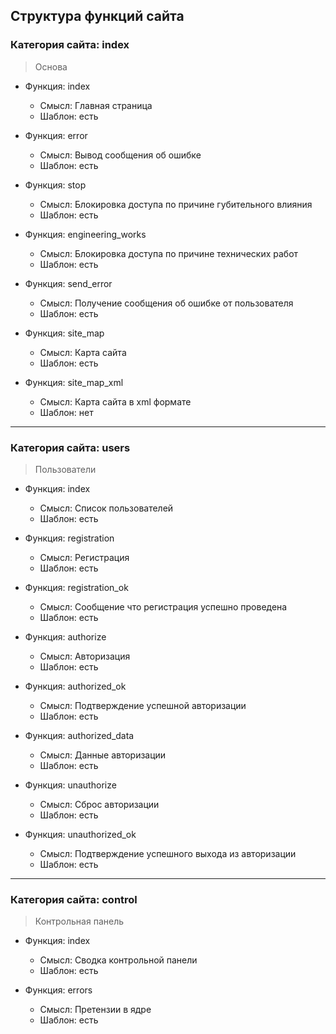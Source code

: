 ## Структура функций сайта

### Категория сайта: index
> Основа
  + Функция: index
    - Смысл: Главная страница
    - Шаблон: есть

  + Функция: error
    - Смысл: Вывод сообщения об ошибке
    - Шаблон: есть

  + Функция: stop
    - Смысл: Блокировка доступа по причине губительного влияния
    - Шаблон: есть

  + Функция: engineering_works
    - Смысл: Блокировка доступа по причине технических работ
    - Шаблон: есть

  + Функция: send_error
    - Смысл: Получение сообщения об ошибке от пользователя
    - Шаблон: есть

  + Функция: site_map
    - Смысл: Карта сайта
    - Шаблон: есть
    
  + Функция: site_map_xml
    - Смысл: Карта сайта в xml формате
    - Шаблон: нет

<hr>

### Категория сайта: users
> Пользователи

  + Функция: index
    - Смысл: Список пользователей
    - Шаблон: есть

  + Функция: registration
    - Смысл: Регистрация
    - Шаблон: есть

  + Функция: registration_ok
    - Смысл: Сообщение что регистрация успешно проведена
    - Шаблон: есть

  + Функция: authorize
    - Смысл: Авторизация
    - Шаблон: есть

  + Функция: authorized_ok
    - Смысл: Подтверждение успешной авторизации
    - Шаблон: есть

  + Функция: authorized_data
    - Смысл: Данные авторизации
    - Шаблон: есть

  + Функция: unauthorize
    - Смысл: Сброс авторизации
    - Шаблон: есть

  + Функция: unauthorized_ok
    - Смысл: Подтверждение успешного выхода из авторизации
    - Шаблон: есть

<hr>
  
### Категория сайта: control
> Контрольная панель

  + Функция: index
    - Смысл: Сводка контрольной панели
    - Шаблон: есть

  + Функция: errors
    - Смысл: Претензии в ядре
    - Шаблон: есть